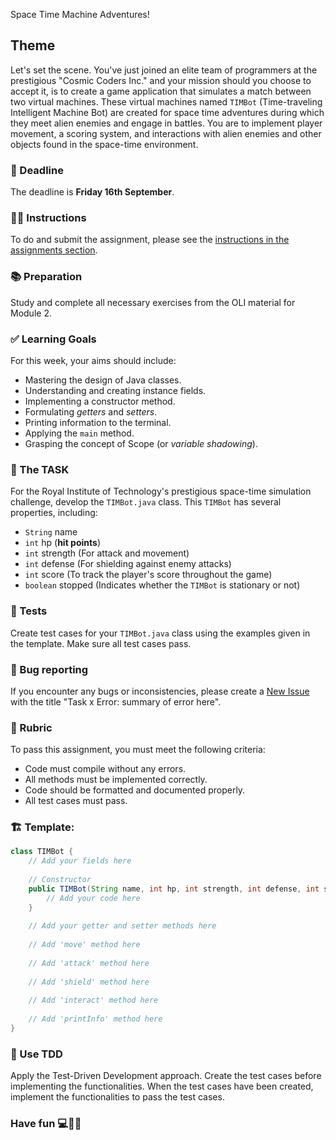 Space Time Machine Adventures!

## Theme
Let's set the scene. You've just joined an elite team of programmers at the prestigious "Cosmic Coders Inc." and your mission should you choose to accept it, is to create a game application that simulates a match between two virtual machines. These virtual machines named `TIMBot` (Time-traveling Intelligent Machine Bot) are created for space time adventures during which they meet alien enemies and engage in battles. You are to implement player movement, a scoring system, and interactions with alien enemies and other objects found in the space-time environment.

### 📆 Deadline
The deadline is **Friday 16th September**.

### 👩‍🏫 Instructions
To do and submit the assignment, please see the
[instructions in the assignments section](https://gits-15.sys.kth.se/inda-22/course-instructions#assignments).

### 📚 Preparation
Study and complete all necessary exercises from the OLI material for Module 2.

### ✅ Learning Goals
For this week, your aims should include:
* Mastering the design of Java classes.
* Understanding and creating instance fields.
* Implementing a constructor method.
* Formulating *getters* and *setters*.
* Printing information to the terminal.
* Applying the `main` method.
* Grasping the concept of Scope (or *variable shadowing*).

### 🌟 The TASK
For the Royal Institute of Technology's prestigious space-time simulation challenge, develop the `TIMBot.java` class. This `TIMBot` has several properties, including:

- `String` name
- `int` hp (**hit points**)
- `int` strength (For attack and movement)
- `int` defense (For shielding against enemy attacks)
- `int` score (To track the player's score throughout the game)
- `boolean` stopped (Indicates whether the `TIMBot` is stationary or not)

### 🧪 Tests

Create test cases for your `TIMBot.java` class using the examples given in the template. Make sure all test cases pass.

### 🐛 Bug reporting 

If you encounter any bugs or inconsistencies, please create a [New Issue](https://gits-15.sys.kth.se/inda-22/help/issues/new) with the title "Task x Error: summary of error here".

### 📌 Rubric 
To pass this assignment, you must meet the following criteria:

* Code must compile without any errors.
* All methods must be implemented correctly.
* Code should be formatted and documented properly.
* All test cases must pass.

### 🏗 Template:

```java
class TIMBot {
    // Add your fields here
    
    // Constructor
    public TIMBot(String name, int hp, int strength, int defense, int score, boolean stopped) {
        // Add your code here
    }
    
    // Add your getter and setter methods here
    
    // Add 'move' method here
    
    // Add 'attack' method here
    
    // Add 'shield' method here
    
    // Add 'interact' method here
    
    // Add 'printInfo' method here
}

```

### 🎯 Use TDD 
Apply the Test-Driven Development approach. Create the test cases before implementing the functionalities. When the test cases have been created, implement the functionalities to pass the test cases.

### Have fun 💻🌈🚀